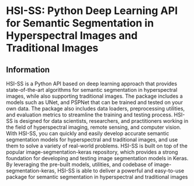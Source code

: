 # HSI-SS: Python Deep Learning API for Semantic Segmentation in Hyperspectral Images and Traditional Images

## Information
HSI-SS is a Python API based on deep learning approach that provides state-of-the-art algorithms for semantic segmentation in hyperspectral images, while also supporting traditional images. The package includes a models such as UNet, and PSPNet that can be trained and tested on your own data. The package also includes data loaders, preprocessing utilities, and evaluation metrics to streamline the training and testing process. HSI-SS is designed for data scientists, researchers, and practitioners working in the field of hyperspectral imaging, remote sensing, and computer vision. With HSI-SS, you can quickly and easily develop accurate semantic segmentation models for hyperspectral and traditional images, and use them to solve a variety of real-world problems.
HSI-SS is built on top of the popular image-segmentation-keras repository, which provides a strong foundation for developing and testing image segmentation models in Keras. By leveraging the pre-built models, utilities, and codebase of image-segmentation-keras, HSI-SS is able to deliver a powerful and easy-to-use package for semantic segmentation in hyperspectral and traditional images
